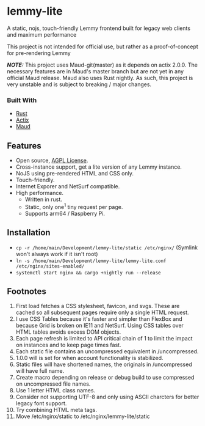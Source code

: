 # lemmy-lite
A static, nojs, touch-friendly Lemmy frontend built for legacy web clients and maximum performance

This project is not intended for official use, but rather as a proof-of-concept for pre-rendering Lemmy

***NOTE:*** This project uses Maud-git(master) as it depends on actix 2.0.0. The necessary features are in Maud's master branch but are not yet in any official Maud release. Maud also uses Rust nightly. As such, this project is very unstable and is subject to breaking / major changes.

### Built With

- [Rust](https://www.rust-lang.org)
- [Actix](https://actix.rs)
- [Maud](https://maud.lambda.xyz)

## Features

- Open source, [AGPL License](/LICENSE).
- Cross-instance support, get a lite version of any Lemmy instance.
- NoJS using pre-rendered HTML and CSS only.
- Touch-friendly.
- Internet Exporer and NetSurf compatible.
- High performance.
  - Written in rust.
  - Static, only one<sup>1</sup> tiny request per page.
  - Supports arm64 / Raspberry Pi.
  
## Installation

- `cp -r /home/main/Development/lemmy-lite/static /etc/nginx/` (Symlink won't always work if it isn't root)
- `ln -s /home/main/Development/lemmy-lite/lemmy-lite.conf /etc/nginx/sites-enabled/`
- `systemctl start nginx && cargo +nightly run --release`

## Footnotes

1. First load fetches a CSS stylesheet, favicon, and svgs. These are cached so all subsequent pages require only a single HTML request.
2. I use CSS Tables because it's faster and simpler than FlexBox and because Grid is broken on IE11 and NetSurf. Using CSS tables over HTML tables avoids excess DOM objects.
3. Each page refresh is limited to API critical chain of 1 to limit the impact on instances and to keep page times fast.
4. Each static file contains an uncompressed equivalent in /uncompressed.
5. 1.0.0 will is set for when account functionality is stabilized.
6. Static files will have shortened names, the originals in /uncompressed will have full name.
7. Create macro depending on release or debug build to use compressed on uncompressed file names.
8. Use 1 letter HTML class names.
9. Consider not supporting UTF-8 and only using ASCII charcters for better legacy font support.
10. Try combining HTML meta tags.
11. Move /etc/nginx/static to /etc/nginx/lemmy-lite/static